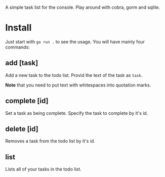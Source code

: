 A simple task list for the console.
Play around with cobra, gorm and sqlite.

# Install
Just start with <code>go run .</code> to see the usage. You will have mainly four commands:

## add [task]
Add a new task to the todo list. Provid the text of the task as <code>task</code>. 

**Note** that you need to put text with whitespaces into quotation marks.

## complete [id]
Set a task as being complete. Specify the task to complete by it's id.

## delete [id]
Removes a task from the todo list by it's id.

## list
Lists all of your tasks in the todo list.

